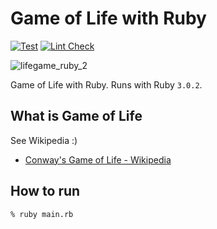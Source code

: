 # Game of Life with Ruby

[![Test](https://github.com/okuzawats/ruby-lifegame/actions/workflows/test.yml/badge.svg)](https://github.com/okuzawats/ruby-lifegame/actions/workflows/test.yml) [![Lint Check](https://github.com/okuzawats/ruby-lifegame/actions/workflows/reviewdog.yml/badge.svg)](https://github.com/okuzawats/ruby-lifegame/actions/workflows/reviewdog.yml)

![lifegame_ruby_2](https://user-images.githubusercontent.com/12797442/136687223-fd007831-6819-4ba8-bbdd-cf8a8a5dbc23.gif)

Game of Life with Ruby. Runs with Ruby `3.0.2`.

## What is Game of Life

See Wikipedia :)

- [Conway's Game of Life \- Wikipedia](https://en.wikipedia.org/wiki/Conway%27s_Game_of_Life)

## How to run

```sh
% ruby main.rb
```
